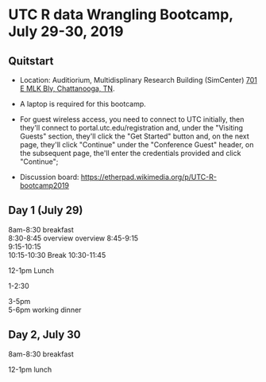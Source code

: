 # UTC R data Wrangling Bootcamp, July 29-30, 2019

## Quitstart
* Location: Auditiorium, Multidisplinary Research Building (SimCenter) [701 E MLK Blv, Chattanooga, TN](https://goo.gl/maps/aTHVrdgPWMF8Lmhc9).


* A laptop is required for this bootcamp. 

* For guest wireless access, you need to connect to UTC initially, then they'll connect to portal.utc.edu/registration and, under the "Visiting Guests" section, they'll click the "Get Started" button and, on the next page, they'll click "Continue" under the "Conference Guest" header, on the subsequent page, the'll enter the credentials provided and click "Continue"; 

* Discussion board:
https://etherpad.wikimedia.org/p/UTC-R-bootcamp2019

## Day 1 (July 29)

8am-8:30 breakfast	
8:30-8:45 overview	overview
8:45-9:15	
9:15-10:15	
10:15-10:30 Break
10:30-11:45	
	
12-1pm	Lunch
	
1-2:30	
	

3-5pm	
5-6pm	working dinner
	
## Day 2, July 30	
8am-8:30 breakfast	
	

12-1pm	lunch
